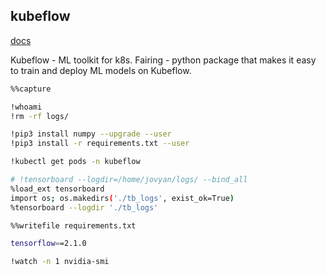 kubeflow
-

[docs](https://www.kubeflow.org/docs/)

Kubeflow - ML toolkit for k8s.
Fairing - python package that makes it easy to train and deploy ML models on Kubeflow.

````sh
%%capture

!whoami
!rm -rf logs/

!pip3 install numpy --upgrade --user
!pip3 install -r requirements.txt --user

!kubectl get pods -n kubeflow

# !tensorboard --logdir=/home/jovyan/logs/ --bind_all
%load_ext tensorboard
import os; os.makedirs('./tb_logs', exist_ok=True)
%tensorboard --logdir './tb_logs'
````

````sh
%%writefile requirements.txt

tensorflow==2.1.0
````

````sh
!watch -n 1 nvidia-smi
````
